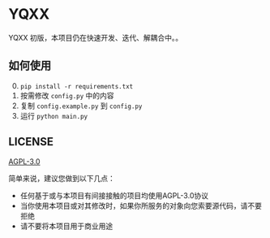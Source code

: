 # YQXX

YQXX 初版，本项目仍在快速开发、迭代、解耦合中。。

## 如何使用

0. `pip install -r requirements.txt`
1. 按需修改 `config.py` 中的内容
2. 复制 `config.example.py` 到 `config.py`
3. 运行 `python main.py`

## LICENSE

[AGPL-3.0](LICENSE)

简单来说，建议您做到以下几点：

- 任何基于或与本项目有间接接触的项目均使用AGPL-3.0协议
- 当你使用本项目或对其修改时，如果你所服务的对象向您索要源代码，请不要拒绝
- 请不要将本项目用于商业用途

